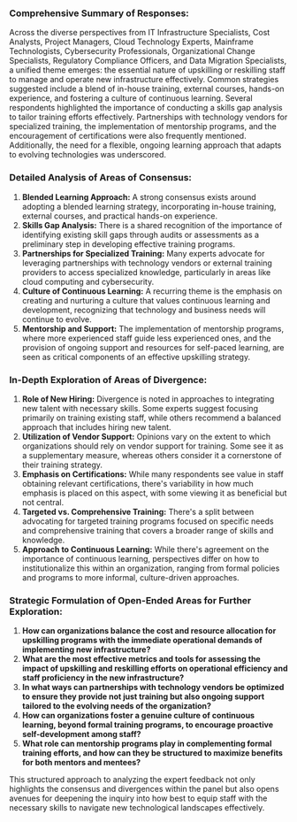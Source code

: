 ### Comprehensive Summary of Responses:

Across the diverse perspectives from IT Infrastructure Specialists, Cost Analysts, Project Managers, Cloud Technology Experts, Mainframe Technologists, Cybersecurity Professionals, Organizational Change Specialists, Regulatory Compliance Officers, and Data Migration Specialists, a unified theme emerges: the essential nature of upskilling or reskilling staff to manage and operate new infrastructure effectively. Common strategies suggested include a blend of in-house training, external courses, hands-on experience, and fostering a culture of continuous learning. Several respondents highlighted the importance of conducting a skills gap analysis to tailor training efforts effectively. Partnerships with technology vendors for specialized training, the implementation of mentorship programs, and the encouragement of certifications were also frequently mentioned. Additionally, the need for a flexible, ongoing learning approach that adapts to evolving technologies was underscored.

### Detailed Analysis of Areas of Consensus:

1. **Blended Learning Approach:** A strong consensus exists around adopting a blended learning strategy, incorporating in-house training, external courses, and practical hands-on experience.
2. **Skills Gap Analysis:** There is a shared recognition of the importance of identifying existing skill gaps through audits or assessments as a preliminary step in developing effective training programs.
3. **Partnerships for Specialized Training:** Many experts advocate for leveraging partnerships with technology vendors or external training providers to access specialized knowledge, particularly in areas like cloud computing and cybersecurity.
4. **Culture of Continuous Learning:** A recurring theme is the emphasis on creating and nurturing a culture that values continuous learning and development, recognizing that technology and business needs will continue to evolve.
5. **Mentorship and Support:** The implementation of mentorship programs, where more experienced staff guide less experienced ones, and the provision of ongoing support and resources for self-paced learning, are seen as critical components of an effective upskilling strategy.

### In-Depth Exploration of Areas of Divergence:

1. **Role of New Hiring:** Divergence is noted in approaches to integrating new talent with necessary skills. Some experts suggest focusing primarily on training existing staff, while others recommend a balanced approach that includes hiring new talent.
2. **Utilization of Vendor Support:** Opinions vary on the extent to which organizations should rely on vendor support for training. Some see it as a supplementary measure, whereas others consider it a cornerstone of their training strategy.
3. **Emphasis on Certifications:** While many respondents see value in staff obtaining relevant certifications, there's variability in how much emphasis is placed on this aspect, with some viewing it as beneficial but not central.
4. **Targeted vs. Comprehensive Training:** There's a split between advocating for targeted training programs focused on specific needs and comprehensive training that covers a broader range of skills and knowledge.
5. **Approach to Continuous Learning:** While there's agreement on the importance of continuous learning, perspectives differ on how to institutionalize this within an organization, ranging from formal policies and programs to more informal, culture-driven approaches.

### Strategic Formulation of Open-Ended Areas for Further Exploration:

1. **How can organizations balance the cost and resource allocation for upskilling programs with the immediate operational demands of implementing new infrastructure?**
2. **What are the most effective metrics and tools for assessing the impact of upskilling and reskilling efforts on operational efficiency and staff proficiency in the new infrastructure?**
3. **In what ways can partnerships with technology vendors be optimized to ensure they provide not just training but also ongoing support tailored to the evolving needs of the organization?**
4. **How can organizations foster a genuine culture of continuous learning, beyond formal training programs, to encourage proactive self-development among staff?**
5. **What role can mentorship programs play in complementing formal training efforts, and how can they be structured to maximize benefits for both mentors and mentees?**

This structured approach to analyzing the expert feedback not only highlights the consensus and divergences within the panel but also opens avenues for deepening the inquiry into how best to equip staff with the necessary skills to navigate new technological landscapes effectively.
